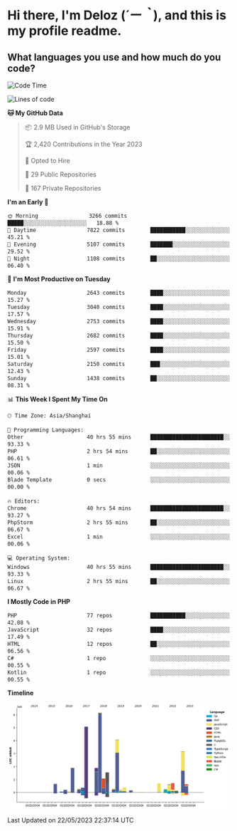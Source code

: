 # **Hi there, I'm Deloz (*´ー｀*), and this is my profile readme.**

## **What languages you use and how much do you code?**

<!--START_SECTION:waka-->
![Code Time](http://img.shields.io/badge/Code%20Time-1%2C500%20hrs%2045%20mins-blue)

![Lines of code](https://img.shields.io/badge/From%20Hello%20World%20I%27ve%20Written-30.7%20million%20lines%20of%20code-blue)

**🐱 My GitHub Data** 

> 📦 2.9 MB Used in GitHub's Storage 
 > 
> 🏆 2,420 Contributions in the Year 2023
 > 
> 💼 Opted to Hire
 > 
> 📜 29 Public Repositories 
 > 
> 🔑 167 Private Repositories 
 > 
**I'm an Early 🐤** 

```text
🌞 Morning                3266 commits        █████░░░░░░░░░░░░░░░░░░░░   18.88 % 
🌆 Daytime                7822 commits        ███████████░░░░░░░░░░░░░░   45.21 % 
🌃 Evening                5107 commits        ███████░░░░░░░░░░░░░░░░░░   29.52 % 
🌙 Night                  1108 commits        ██░░░░░░░░░░░░░░░░░░░░░░░   06.40 % 
```
📅 **I'm Most Productive on Tuesday** 

```text
Monday                   2643 commits        ████░░░░░░░░░░░░░░░░░░░░░   15.27 % 
Tuesday                  3040 commits        ████░░░░░░░░░░░░░░░░░░░░░   17.57 % 
Wednesday                2753 commits        ████░░░░░░░░░░░░░░░░░░░░░   15.91 % 
Thursday                 2682 commits        ████░░░░░░░░░░░░░░░░░░░░░   15.50 % 
Friday                   2597 commits        ████░░░░░░░░░░░░░░░░░░░░░   15.01 % 
Saturday                 2150 commits        ███░░░░░░░░░░░░░░░░░░░░░░   12.43 % 
Sunday                   1438 commits        ██░░░░░░░░░░░░░░░░░░░░░░░   08.31 % 
```


📊 **This Week I Spent My Time On** 

```text
🕑︎ Time Zone: Asia/Shanghai

💬 Programming Languages: 
Other                    40 hrs 55 mins      ███████████████████████░░   93.33 % 
PHP                      2 hrs 54 mins       ██░░░░░░░░░░░░░░░░░░░░░░░   06.61 % 
JSON                     1 min               ░░░░░░░░░░░░░░░░░░░░░░░░░   00.06 % 
Blade Template           0 secs              ░░░░░░░░░░░░░░░░░░░░░░░░░   00.00 % 

🔥 Editors: 
Chrome                   40 hrs 54 mins      ███████████████████████░░   93.27 % 
PhpStorm                 2 hrs 55 mins       ██░░░░░░░░░░░░░░░░░░░░░░░   06.67 % 
Excel                    1 min               ░░░░░░░░░░░░░░░░░░░░░░░░░   00.06 % 

💻 Operating System: 
Windows                  40 hrs 55 mins      ███████████████████████░░   93.33 % 
Linux                    2 hrs 55 mins       ██░░░░░░░░░░░░░░░░░░░░░░░   06.67 % 
```

**I Mostly Code in PHP** 

```text
PHP                      77 repos            ███████████░░░░░░░░░░░░░░   42.08 % 
JavaScript               32 repos            ████░░░░░░░░░░░░░░░░░░░░░   17.49 % 
HTML                     12 repos            ██░░░░░░░░░░░░░░░░░░░░░░░   06.56 % 
C#                       1 repo              ░░░░░░░░░░░░░░░░░░░░░░░░░   00.55 % 
Kotlin                   1 repo              ░░░░░░░░░░░░░░░░░░░░░░░░░   00.55 % 
```



**Timeline**

![Lines of Code chart](https://raw.githubusercontent.com/deloz/deloz/main/assets/bar_graph.png)


 Last Updated on 22/05/2023 22:37:14 UTC
<!--END_SECTION:waka-->
